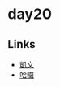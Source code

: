 # day20

## Links

- [凱文](https://rabbittee.github.io/JavaScript30/day20/kevin/)
- [哈囉](https://rabbittee.github.io/JavaScript30/day20/kirby/)
